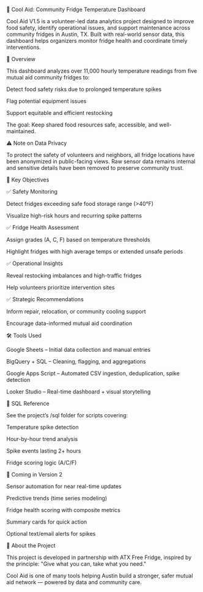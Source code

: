 🧊 Cool Aid: Community Fridge Temperature Dashboard

Cool Aid V1.5 is a volunteer-led data analytics project designed to improve food safety, identify operational issues, and support maintenance across community fridges in Austin, TX. Built with real-world sensor data, this dashboard helps organizers monitor fridge health and coordinate timely interventions.

📌 Overview

This dashboard analyzes over 11,000 hourly temperature readings from five mutual aid community fridges to:

Detect food safety risks due to prolonged temperature spikes

Flag potential equipment issues

Support equitable and efficient restocking

The goal: Keep shared food resources safe, accessible, and well-maintained.

⚠️ Note on Data Privacy

To protect the safety of volunteers and neighbors, all fridge locations have been anonymized in public-facing views. Raw sensor data remains internal and sensitive details have been removed to preserve community trust.

🎯 Key Objectives

✅ Safety Monitoring

Detect fridges exceeding safe food storage range (>40°F)

Visualize high-risk hours and recurring spike patterns

✅ Fridge Health Assessment

Assign grades (A, C, F) based on temperature thresholds

Highlight fridges with high average temps or extended unsafe periods

✅ Operational Insights

Reveal restocking imbalances and high-traffic fridges

Help volunteers prioritize intervention sites

✅ Strategic Recommendations

Inform repair, relocation, or community cooling support

Encourage data-informed mutual aid coordination

🛠️ Tools Used

Google Sheets – Initial data collection and manual entries

BigQuery + SQL – Cleaning, flagging, and aggregations

Google Apps Script – Automated CSV ingestion, deduplication, spike detection

Looker Studio – Real-time dashboard + visual storytelling

🧪 SQL Reference

See the project’s /sql folder for scripts covering:

Temperature spike detection

Hour-by-hour trend analysis

Spike events lasting 2+ hours

Fridge scoring logic (A/C/F)

🔄 Coming in Version 2

Sensor automation for near real-time updates

Predictive trends (time series modeling)

Fridge health scoring with composite metrics

Summary cards for quick action

Optional text/email alerts for spikes

🍋 About the Project

This project is developed in partnership with ATX Free Fridge, inspired by the principle: "Give what you can, take what you need."

Cool Aid is one of many tools helping Austin build a stronger, safer mutual aid network — powered by data and community care.
